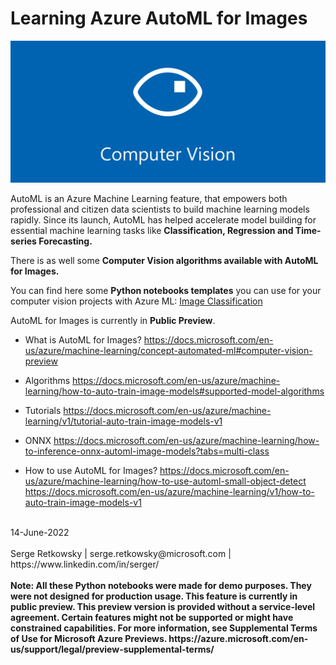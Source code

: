 # Learning Azure AutoML for Images

<img src="computer_vision_banner.png">

AutoML is an Azure Machine Learning feature, that empowers both professional and citizen data scientists to build machine learning models rapidly. Since its launch, AutoML has helped accelerate model building for essential machine learning tasks like **Classification, Regression and Time-series Forecasting.**

There is as well some **Computer Vision algorithms available with AutoML for Images.**

You can find here some **Python notebooks templates** you can use for your computer vision projects with Azure ML:
[Image Classification](Image_Classificaiton)

AutoML for Images is currently in **Public Preview**.

- What is AutoML for Images?
https://docs.microsoft.com/en-us/azure/machine-learning/concept-automated-ml#computer-vision-preview

- Algorithms
https://docs.microsoft.com/en-us/azure/machine-learning/how-to-auto-train-image-models#supported-model-algorithms

- Tutorials
https://docs.microsoft.com/en-us/azure/machine-learning/v1/tutorial-auto-train-image-models-v1

- ONNX
https://docs.microsoft.com/en-us/azure/machine-learning/how-to-inference-onnx-automl-image-models?tabs=multi-class

- How to use AutoML for Images?
https://docs.microsoft.com/en-us/azure/machine-learning/how-to-use-automl-small-object-detect
https://docs.microsoft.com/en-us/azure/machine-learning/v1/how-to-auto-train-image-models-v1

<br>
14-June-2022<br><br>
Serge Retkowsky | serge.retkowsky@microsoft.com | https://www.linkedin.com/in/serger/
<br>
<br>
<b>Note: All these Python notebooks were made for demo purposes. They were not designed for production usage.
This feature is currently in public preview. This preview version is provided without a service-level agreement. Certain features might not be supported or might have constrained capabilities. For more information, see Supplemental Terms of Use for Microsoft Azure Previews.
https://azure.microsoft.com/en-us/support/legal/preview-supplemental-terms/</b>
